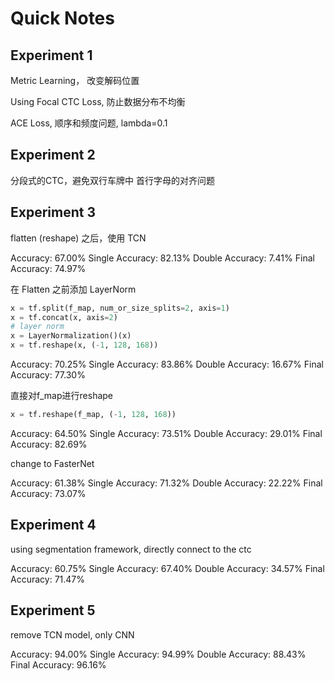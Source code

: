 # Quick Notes

## Experiment 1

Metric Learning， 改变解码位置

Using Focal CTC Loss, 防止数据分布不均衡

ACE Loss, 顺序和频度问题, lambda=0.1

## Experiment 2

分段式的CTC，避免双行车牌中 首行字母的对齐问题

## Experiment 3

flatten (reshape) 之后，使用 TCN

Accuracy: 67.00%
Single Accuracy: 82.13%
Double Accuracy: 7.41%
Final Accuracy: 74.97%

在 Flatten 之前添加 LayerNorm

```python
x = tf.split(f_map, num_or_size_splits=2, axis=1)
x = tf.concat(x, axis=2)
# layer norm
x = LayerNormalization()(x)
x = tf.reshape(x, (-1, 128, 168))
```

Accuracy: 70.25%
Single Accuracy: 83.86%
Double Accuracy: 16.67%
Final Accuracy: 77.30%

直接对f_map进行reshape

```python
x = tf.reshape(f_map, (-1, 128, 168))
```

Accuracy: 64.50%
Single Accuracy: 73.51%
Double Accuracy: 29.01%
Final Accuracy: 82.69%

change to FasterNet

Accuracy: 61.38%
Single Accuracy: 71.32%
Double Accuracy: 22.22%
Final Accuracy: 73.07%

## Experiment 4

using segmentation framework, directly connect to the ctc

Accuracy: 60.75%
Single Accuracy: 67.40%
Double Accuracy: 34.57%
Final Accuracy: 71.47%

## Experiment 5

remove TCN model, only CNN

Accuracy: 94.00%
Single Accuracy: 94.99%
Double Accuracy: 88.43%
Final Accuracy: 96.16%


